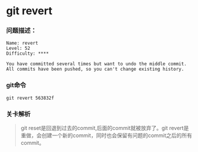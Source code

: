 # git revert

### 问题描述：

```text
Name: revert
Level: 52
Difficulty: ****

You have committed several times but want to undo the middle commit.
All commits have been pushed, so you can't change existing history.
```

### git命令

```shell
git revert 563832f
```

### 关卡解析

> git reset是回退到过去的commit,后面的commit就被放弃了。git revert是重做，会创建一个新的commit，同时也会保留有问题的commit之后的所有commit。